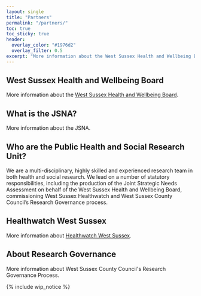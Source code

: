 ```yaml
---
layout: single
title: "Partners"
permalink: "/partners/"
toc: true
toc_sticky: true
header:
  overlay_color: "#1976d2"
  overlay_filter: 0.5
excerpt: "More information about the West Sussex Health and Wellbeing Board and its partners."
---
```


## West Sussex Health and Wellbeing Board

More information about the [West Sussex Health and Wellbeing Board](https://westsussex.moderngov.co.uk/mgCommitteeMailingList.aspx?ID=185).

## What is the JSNA?

More information about the JSNA.

## Who are the Public Health and Social Research Unit?

We are a multi-disciplinary, highly skilled and experienced research team in both health and social research. We lead on a number of statutory responsibilities, including the production of the Joint Strategic Needs Assessment on behalf of the West Sussex Health and Wellbeing Board, commissioning West Sussex Healthwatch and West Sussex County Council’s Research Governance process.

## Healthwatch West Sussex

More information about [Healthwatch West Sussex](http://www.healthwatchwestsussex.co.uk/).

## About Research Governance

More information about West Sussex County Council's Research Governance Process.

{% include wip_notice %}
